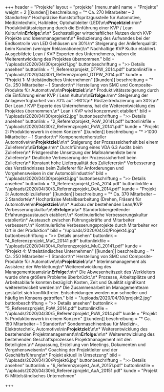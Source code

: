 +++
header = "Projekte"
layout = "projekte"
[menu.main]
name = "Projekte"
weight = 2
[[kunden]]
beschreibung = "* Ca. 270 Mitarbeiter – 2 Standorte\n* Hochpräzise Kunststoffspritzgussteile für Automotive, Medizintechnik, Halbleiter, Optohalbleiter (LED)\n\n**Projektziel:**\n\n* Produktivitätssteigerung durch die Einführung einer KVP / Lean Kultur\n\n**Erfolge:**\n\n* Sechsstelliger wirtschaftlicher Nutzen durch KVP Projekte und Ideenmanagement\n* Reduzierung des Aufwandes bei der Endkontrolle von LED Gehäusen um 30%\n* Steigerung der Anlieferqualität beim Kunden (weniger Reklamationen)\n* Nachhaltige KVP Kultur etabliert. Ausgebildete Lean / KVP Experten des Unternehmens, haben die Weiterentwicklung des Projektes übernommen."
bild = "/uploads/2020/04/30/projekt1.jpg"
buttonbeschriftung = ">> Details ansehen"
buttonlink = "1_Referenzprojekt_DTPW_2014.pdf"
buttonlinkfile = "/uploads/2020/04/30/1_Referenzprojekt_DTPW_2014.pdf"
kunde = "Projekt 1: Mittelständisches Unternehmen"
[[kunden]]
beschreibung = "* Ca. 250 Mitarbeiter – 1 Standort\n* Herstellung von SMC und Composite-Produkte für Automotive\n\n**Projektziel:**\n\n* Produktivitätssteigerung durch die Einführung einer KVP / Lean Kultur\n\n**Erfolge:**\n\n* Steigerung der Anlageverfügbarkeit von 70% auf >90%\n* Rüstzeitreduzierung um 30%\n* Der Lean / KVP Experte des Unternehmens, hat die Weiterentwicklung des Projektes übernommen.\n* Lean / KVP wird konzernweit etabliert"
bild = "/uploads/2020/04/30/projekt2.jpg"
buttonbeschriftung = ">> Details ansehen"
buttonlink = "2_Referenzprojekt_PoW_20141.pdf"
buttonlinkfile = "/uploads/2020/04/30/2_Referenzprojekt_PoW_20141.pdf"
kunde = "Projekt 2: Produktionswerk in einem Konzern"
[[kunden]]
beschreibung = "* >1000 Mitarbeiter – 1 Standort\n* Komponentenhersteller Automotive\n\n**Projektziel:**\n\n* Steigerung der Prozesssicherheit bei einem Zulieferer\n\n**Erfolge:**\n\n* Durchführung eines VDA 6.3 Audits beim Zulieferer\n* Fristgerechte Umsetzung der Maßnahmenliste beim Zulieferer\n* Deutliche Verbesserung der Prozesssicherheit beim Zulieferer\n* Konstant hohe Lieferqualität des Zulieferers\n* Verbesserung des Verständnisses beim Zulieferer für Anforderungen und Vorgehensweisen in der Automobilindustrie"
bild = "/uploads/2020/04/30/projekt3.jpg"
buttonbeschriftung = ">> Details ansehen"
buttonlink = "3_Referenzprojekt_OeA_2014.pdf"
buttonlinkfile = "/uploads/2020/04/30/3_Referenzprojekt_OeA_2014.pdf"
kunde = "Projekt 3: Automobilzulieferer"
[[kunden]]
beschreibung = "* Ca. 370 Mitarbeiter – 2 Standorte\n* Hochpräzise Metallbearbeitung (Drehen, Fräsen) für Automotive\n\n**Projektziel:**\n\n* Ausbau der bestehenden Lean/KVP Verbesserungskultur\n\n**Erfolge:**\n\n* Standortübergreifender Erfahrungsaustausch etabliert.\n* Kontinuierliche Verbesserungskultur etabliert\n* Austausch zwischen Führungskräfte und Mitarbeiter verbessert.\n* Kontinuierliche Verbesserungsprojekte durch Mitarbeiter vor Ort in der Produktion"
bild = "/uploads/2020/04/30/Projekt4.jpg"
buttonbeschriftung = ">> Details ansehen"
buttonlink = "4_Referenzprojekt_MuC_20141.pdf"
buttonlinkfile = "/uploads/2020/04/30/4_Referenzprojekt_MuC_20141.pdf"
kunde = "Projekt 4: Mittelständisches Unternehmen"
[[kunden]]
beschreibung = "* Ca. 250 Mitarbeiter – 1 Standort\n* Herstellung von SMC und Composite-Produkte für Automotive\n\n**Projektziel:**\n\n* Interimsmanagement als Assistenz der Werkleitung\n* Weiterentwicklung des Managementteams\n\n**Erfolge:**\n\n* Die Abwesenheitszeit des Werkleiters wurde ohne größere Probleme überbrückt.\n* Prozesse, Arbeitsplätze und Arbeitsabläufe konnten bezüglich Kosten, Zeit und Qualität signifikant weiterentwickelt werden.\n* Die Zusammenarbeit im Managementteam gestaltet sich konfliktfreier. Entscheidungen werden nun schneller und häufig im Konsens getroffen."
bild = "/uploads/2020/04/30/projekt2.jpg"
buttonbeschriftung = ">> Details ansehen"
buttonlink = "5_Referenzprojekt_PoW_2014.pdf"
buttonlinkfile = "/uploads/2020/04/30/5_Referenzprojekt_PoW_2014.pdf"
kunde = "Projekt 5: Produktionswerk in einem Konzern"
[[kunden]]
beschreibung = "* Ca. 150 Mitarbeiter – 1 Standort\n* Sondermaschinenbau für Medizin-, Elektrotechnik, Automotive\n\n**Projektziel:**\n\n* Weiterentwicklung des bestehenden Projektmanagement\n\n**Erfolge:**\n\n* Weiterentwicklung des bestehenden Geschäftsprozesses Projektmanagement mit den Beteiligten.\n* Anpassung, Erstellung von Meetings, Dokumenten und Vorgehensweisen\n* Coaching der Projektleiter und der Geschäftsführung\n* Projekt aktuell in Umsetzung"
bild = "/uploads/2020/04/30/Projekt6.jpg"
buttonbeschriftung = ">> Details ansehen"
buttonlink = "6_Referenzprojekt_AuA_20151.pdf"
buttonlinkfile = "/uploads/2020/04/30/6_Referenzprojekt_AuA_20151.pdf"
kunde = "Projekt 6: Mittelständisches Unternehmen"

+++
